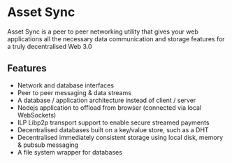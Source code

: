 # Asset Sync

Asset Sync is a peer to peer networking utility that gives your web applications all the necessary data communication and storage features for a truly decentralised Web 3.0

## Features

- Network and database interfaces
- Peer to peer messaging & data streams
- A database / application architecture instead of client / server
- Nodejs application to offload from browser (connected via local WebSockets)
- ILP Libp2p transport support to enable secure streamed payments
- Decentralised databases built on a key/value store, such as a DHT
- Decentralised immediately consistent storage using local disk, memory & pubsub messaging
- A file system wrapper for databases